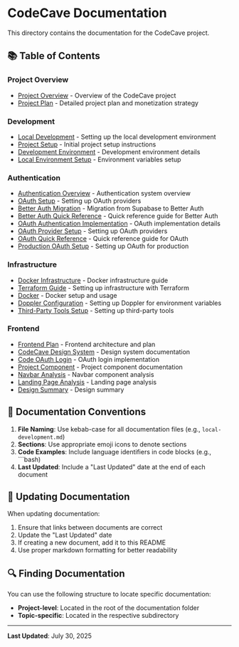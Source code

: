 # CodeCave Documentation

This directory contains the documentation for the CodeCave project.

## 📚 Table of Contents

### Project Overview
- [Project Overview](PROJECT-OVERVIEW.md) - Overview of the CodeCave project
- [Project Plan](PROJECT-PLAN.md) - Detailed project plan and monetization strategy

### Development
- [Local Development](development/LOCAL-DEVELOPMENT.md) - Setting up the local development environment
- [Project Setup](development/PROJECT-SETUP.md) - Initial project setup instructions
- [Development Environment](development/DEVELOPMENT-ENVIRONMENT.md) - Development environment details
- [Local Environment Setup](development/LOCAL-ENV-SETUP.md) - Environment variables setup

### Authentication
- [Authentication Overview](authentication/AUTHENTICATION-OVERVIEW.md) - Authentication system overview
- [OAuth Setup](authentication/OAUTH-SETUP.md) - Setting up OAuth providers
- [Better Auth Migration](authentication/BETTER-AUTH-MIGRATION.md) - Migration from Supabase to Better Auth
- [Better Auth Quick Reference](authentication/BETTER-AUTH-QUICK-REFERENCE.md) - Quick reference guide for Better Auth
- [OAuth Authentication Implementation](authentication/OAUTH-AUTHENTICATION-IMPLEMENTATION.md) - OAuth implementation details
- [OAuth Provider Setup](authentication/OAUTH-PROVIDER-SETUP.md) - Setting up OAuth providers
- [OAuth Quick Reference](authentication/OAUTH-QUICK-REFERENCE.md) - Quick reference guide for OAuth
- [Production OAuth Setup](authentication/PRODUCTION-OAUTH-SETUP.md) - Setting up OAuth for production

### Infrastructure
- [Docker Infrastructure](infrastructure/DOCKER-INFRASTRUCTURE.md) - Docker infrastructure guide
- [Terraform Guide](infrastructure/TERRAFORM-GUIDE.md) - Setting up infrastructure with Terraform
- [Docker](infrastructure/DOCKER.md) - Docker setup and usage
- [Doppler Configuration](infrastructure/DOPPLER-CONFIGURATION.md) - Setting up Doppler for environment variables
- [Third-Party Tools Setup](infrastructure/THIRD-PARTY-TOOLS-SETUP.md) - Setting up third-party tools

### Frontend
- [Frontend Plan](frontend/FRONTEND-PLAN.md) - Frontend architecture and plan
- [CodeCave Design System](frontend/codecave-design-system.md) - Design system documentation
- [Code OAuth Login](frontend/code-oauth-login.md) - OAuth login implementation
- [Project Component](frontend/project-component.md) - Project component documentation
- [Navbar Analysis](frontend/navbar-analysis.md) - Navbar component analysis
- [Landing Page Analysis](frontend/landing-page-analysis.md) - Landing page analysis
- [Design Summary](frontend/design-summary.md) - Design summary

## 🔄 Documentation Conventions

1. **File Naming**: Use kebab-case for all documentation files (e.g., `local-development.md`)
2. **Sections**: Use appropriate emoji icons to denote sections
3. **Code Examples**: Include language identifiers in code blocks (e.g., ```bash)
4. **Last Updated**: Include a "Last Updated" date at the end of each document

## 📝 Updating Documentation

When updating documentation:

1. Ensure that links between documents are correct
2. Update the "Last Updated" date
3. If creating a new document, add it to this README
4. Use proper markdown formatting for better readability

## 🔍 Finding Documentation

You can use the following structure to locate specific documentation:

- **Project-level**: Located in the root of the documentation folder
- **Topic-specific**: Located in the respective subdirectory

---

**Last Updated**: July 30, 2025 